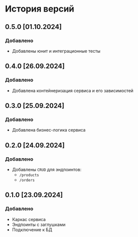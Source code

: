# История версий

## 0.5.0 [01.10.2024]
### Добавлено
- Добавлены юнит и интеграционные тесты

## 0.4.0 [26.09.2024]
### Добавлено
- Добавлена контейнеризация сервиса и его зависимостей

## 0.3.0 [25.09.2024]
### Добавлено
- Добавлена бизнес-логика сервиса

## 0.2.0 [24.09.2024]
### Добавлено
- Добавлены `CRUD` для эндпоинтов:
  - `/products`
  - `/orders`

## 0.1.0 [23.09.2024]
### Добавлено
- Каркас сервиса
- Эндпоинты с заглушками
- Подключение к БД
